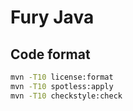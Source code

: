 # Fury Java 
## Code format
```bash
mvn -T10 license:format
mvn -T10 spotless:apply
mvn -T10 checkstyle:check
```